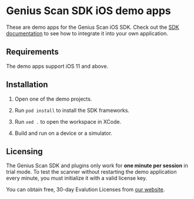 # Genius Scan SDK iOS demo apps

These are demo apps for the Genius Scan iOS SDK. Check out the [SDK documentation](https://geniusscansdk.com/docs/ios/) to see how to integrate it into your own application.

## Requirements

The demo apps support iOS 11 and above.

## Installation

1. Open one of the demo projects.

2. Run `pod install` to install the SDK frameworks.

3. Run `xed .` to open the workspace in XCode.

4. Build and run on a device or a simulator.

## Licensing

The Genius Scan SDK and plugins only work for **one minute per session** in trial mode. To test the scanner without restarting the demo application every minute, you must initialize it with a valid license key.

You can obtain free, 30-day Evalution Licenses from [our website](https://geniusscansdk.com).
